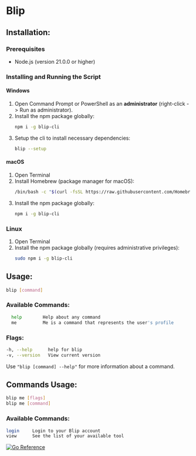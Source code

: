 # Blip
## Installation:

### Prerequisites
- Node.js (version 21.0.0 or higher)

### Installing and Running the Script

#### Windows
1. Open Command Prompt or PowerShell as an **administrator** (right-click -> Run as administrator).
2. Install the npm package globally:
    ```bash
    npm i -g blip-cli
    ```
3. Setup the cli to install necessary dependencies:
    ```bash
    blip --setup
    ```

#### macOS
1. Open Terminal
2. Install Homebrew (package manager for macOS):
    ```bash
    /bin/bash -c "$(curl -fsSL https://raw.githubusercontent.com/Homebrew/install/HEAD/install.sh)"
    ```
3. Install the npm package globally:
    ```bash
    npm i -g blip-cli
    ```

### Linux
1. Open Terminal
2. Install the npm package globally (requires administrative privileges):
    ```bash
    sudo npm i -g blip-cli
    ```
## Usage:
   ```bash
   blip [command]
   ```

### Available Commands:
```bash
  help        Help about any command
  me          Me is a command that represents the user's profile
  ```

### Flags:
  ```bash
  -h, --help      help for blip
  -v, --version   View current version
  ```

Use `"blip [command] --help"` for more information about a command.

## Commands Usage:
  ```bash
  blip me [flags]
  blip me [command]
  ```
### Available Commands:      
```bash
login     Login to your Blip account
view      See the list of your available tool
```

[![Go Reference](https://pkg.go.dev/badge/github.com/scriptnsam/blip-v2.svg)](https://pkg.go.dev/github.com/scriptnsam/blip-v2)